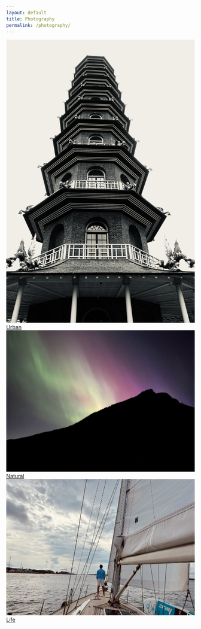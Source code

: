```yaml
---
layout: default
title: Photography
permalink: /photography/
---
```


<div class="photo-category">
  <div class="category urban">
    <a href="/urban/">
      <img src="/assets/images/Urban_Kew1.JPEG" alt="Urban Photography">
      <div class="overlay">Urban</div>
    </a>
  </div>
  <div class="category natural">
    <a href="/natural/">
      <img src="/assets/images/Nature_Aurora1.JPEG" alt="Natural Photography">
      <div class="overlay">Natural</div>
    </a>
  </div>
  <div class="category life">
    <a href="/life/">
      <img src="/assets/images/Life_Boat.JPEG" alt="Life Photography">
      <div class="overlay">Life</div>
    </a>
  </div>
</div>
